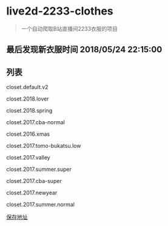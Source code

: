 # live2d-2233-clothes

> 一个自动爬取B站直播间2233衣服的项目

## 最后发现新衣服时间 2018/05/24 22:15:00

## 列表

closet.default.v2

closet.2018.lover

closet.2018.spring

closet.2017.cba-normal

closet.2016.xmas

closet.2017.tomo-bukatsu.low

closet.2017.valley

closet.2017.summer.super

closet.2017.cba-super

closet.2017.newyear

closet.2017.summer.normal



[保存地址](./dist)